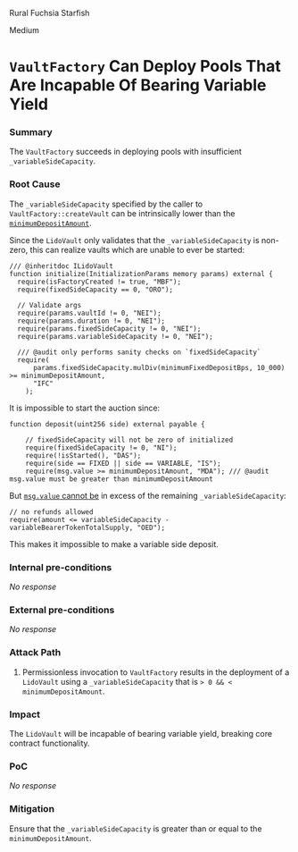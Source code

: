Rural Fuchsia Starfish

Medium

# `VaultFactory` Can Deploy Pools That Are Incapable Of Bearing Variable Yield

### Summary

The `VaultFactory` succeeds in deploying pools with insufficient `_variableSideCapacity`.

### Root Cause

The `_variableSideCapacity` specified by the caller to `VaultFactory::createVault` can be intrinsically lower than the [`minimumDepositAmount`](https://github.com/sherlock-audit/2024-08-saffron-finance/blob/38dd9c8436db341c331f1b14545770c1766fc0ee/lido-fiv/contracts/LidoVault.sol#L62C28-L62C48).

Since the `LidoVault` only validates that the `_variableSideCapacity` is non-zero, this can realize vaults which are unable to ever be started:

```solidity
/// @inheritdoc ILidoVault
function initialize(InitializationParams memory params) external {
  require(isFactoryCreated != true, "MBF");
  require(fixedSideCapacity == 0, "ORO");

  // Validate args
  require(params.vaultId != 0, "NEI");
  require(params.duration != 0, "NEI");
  require(params.fixedSideCapacity != 0, "NEI");
  require(params.variableSideCapacity != 0, "NEI");
  
  /// @audit only performs sanity checks on `fixedSideCapacity`
  require(
      params.fixedSideCapacity.mulDiv(minimumFixedDepositBps, 10_000) >= minimumDepositAmount,
      "IFC"
    );
```

It is impossible to start the auction since:

```solidity
function deposit(uint256 side) external payable {

    // fixedSideCapacity will not be zero of initialized
    require(fixedSideCapacity != 0, "NI");
    require(!isStarted(), "DAS");
    require(side == FIXED || side == VARIABLE, "IS");
    require(msg.value >= minimumDepositAmount, "MDA"); /// @audit msg.value must be greater than minimumDepositAmount
```

But [`msg.value` cannot be](https://github.com/sherlock-audit/2024-08-saffron-finance/blob/38dd9c8436db341c331f1b14545770c1766fc0ee/lido-fiv/contracts/LidoVault.sol#L368C7-L372C1) in excess of the remaining `_variableSideCapacity`:

```solidity
// no refunds allowed
require(amount <= variableSideCapacity - variableBearerTokenTotalSupply, "OED");
```

This makes it impossible to make a variable side deposit.

### Internal pre-conditions

_No response_

### External pre-conditions

_No response_

### Attack Path

1. Permissionless invocation to `VaultFactory` results in the deployment of a `LidoVault` using a `_variableSideCapacity` that is `> 0 && < minimumDepositAmount`.

### Impact

The `LidoVault` will be incapable of bearing variable yield, breaking core contract functionality.


### PoC

_No response_

### Mitigation

Ensure that the `_variableSideCapacity` is greater than or equal to the `minimumDepositAmount`.